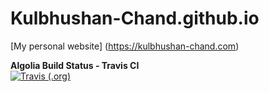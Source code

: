 # Kulbhushan-Chand.github.io
[My personal website] (https://kulbhushan-chand.com)

**Algolia Build Status - Travis CI**  
[![Travis (.org)](https://img.shields.io/travis/Kulbhushan-Chand/Kulbhushan-Chand.github.io.svg?longCache=true&style=for-the-badge&logo=travis&maxAge=86400)](https://travis-ci.org/Kulbhushan-Chand/Kulbhushan-Chand.github.io)
